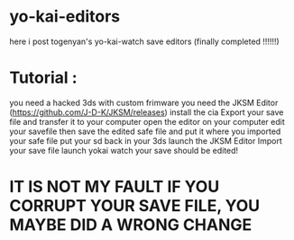 # yo-kai-editors
here i post togenyan's yo-kai-watch save editors (finally completed !!!!!!)

# Tutorial :

you need a hacked 3ds with custom frimware
you need the JKSM Editor (https://github.com/J-D-K/JKSM/releases)
install the cia
Export your save file and transfer it to your computer
open the editor on your computer
edit your savefile
then save the edited safe file
and put it where you imported your safe file
put your sd back in your 3ds
launch the JKSM Editor 
Import your save file
launch yokai watch
your save should be edited!

# IT IS NOT MY FAULT IF YOU CORRUPT YOUR SAVE FILE, YOU MAYBE DID A WRONG CHANGE
